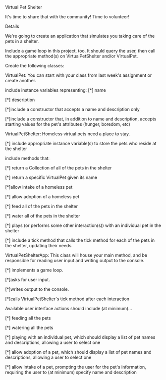 Virtual Pet Shelter





It's time to share that with the community! Time to volunteer!


Details

We're going to create an application that simulates you taking care of the pets in a shelter.

Include a game loop in this project, too. It should query the user, then call the appropriate method(s) on VirtualPetShelter and/or VirtualPet.

Create the following classes:


 VirtualPet: You can start with your class from last week's assignment or create another.
 
 include instance variables representing:
[*] name

[*] description

[*]include a constructor that accepts a name and description only

[*]include a constructor that, in addition to name and description, accepts starting values for the pet's attributes (hunger, boredom, etc)
 
 
 VirtualPetShelter: Homeless virtual pets need a place to stay.
 
[*] include appropriate instance variable(s) to store the pets who reside at the shelter

 include methods that:
 
[*] return a Collection of all of the pets in the shelter

[*] return a specific VirtualPet given its name

[*]allow intake of a homeless pet

[*] allow adoption of a homeless pet

[*] feed all of the pets in the shelter

[*] water all of the pets in the shelter

[*] plays (or performs some other interaction(s)) with an individual pet in the shelter

[*] include a tick method that calls the tick method for each of the pets in the shelter, updating their needs
 
 VirtualPetShelterApp: This class will house your main method, and be responsible for reading user input and writing output to the console.


[*] implements a game loop.


[*]asks for user input.


[*]writes output to the console.


[*]calls VirtualPetShelter's tick method after each interaction

Available user interface actions should include (at minimum)…

[*] feeding all the pets

[*] watering all the pets

[*] playing with an individual pet, which should display a list of pet names and descriptions, allowing a user to select one

[*] allow adoption of a pet, which should display a list of pet names and descriptions, allowing a user to select one

[*] allow intake of a pet, prompting the user for the pet's information, requiring the user to (at minimum) specify name and description

